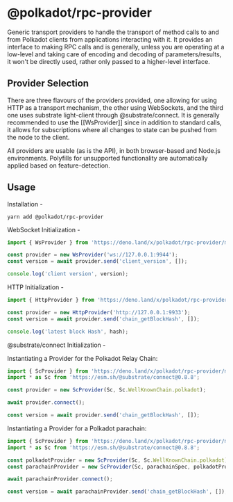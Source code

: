 # @polkadot/rpc-provider

Generic transport providers to handle the transport of method calls to and from Polkadot clients from applications interacting with it. It provides an interface to making RPC calls and is generally, unless you are operating at a low-level and taking care of encoding and decoding of parameters/results, it won't be directly used, rather only passed to a higher-level interface.

## Provider Selection

There are three flavours of the providers provided, one allowing for using HTTP as a transport mechanism, the other using WebSockets, and the third one uses substrate light-client through @substrate/connect. It is generally recommended to use the [[WsProvider]] since in addition to standard calls, it allows for subscriptions where all changes to state can be pushed from the node to the client.

All providers are usable (as is the API), in both browser-based and Node.js environments. Polyfills for unsupported functionality are automatically applied based on feature-detection.

## Usage

Installation -

```
yarn add @polkadot/rpc-provider
```

WebSocket Initialization -

```javascript
import { WsProvider } from 'https://deno.land/x/polkadot/rpc-provider/mod.ts';

const provider = new WsProvider('ws://127.0.0.1:9944');
const version = await provider.send('client_version', []);

console.log('client version', version);
```

HTTP Initialization -

```javascript
import { HttpProvider } from 'https://deno.land/x/polkadot/rpc-provider/mod.ts';

const provider = new HttpProvider('http://127.0.0.1:9933');
const version = await provider.send('chain_getBlockHash', []);

console.log('latest block Hash', hash);
```

@substrate/connect Initialization -

Instantiating a Provider for the Polkadot Relay Chain:
```javascript
import { ScProvider } from 'https://deno.land/x/polkadot/rpc-provider/mod.ts';
import * as Sc from 'https://esm.sh/@substrate/connect@0.8.8';

const provider = new ScProvider(Sc, Sc.WellKnownChain.polkadot);

await provider.connect();

const version = await provider.send('chain_getBlockHash', []);
```

Instantiating a Provider for a Polkadot parachain:
```javascript
import { ScProvider } from 'https://deno.land/x/polkadot/rpc-provider/mod.ts';
import * as Sc from 'https://esm.sh/@substrate/connect@0.8.8';

const polkadotProvider = new ScProvider(Sc, Sc.WellKnownChain.polkadot);
const parachainProvider = new ScProvider(Sc, parachainSpec, polkadotProvider);

await parachainProvider.connect();

const version = await parachainProvider.send('chain_getBlockHash', []);
```
